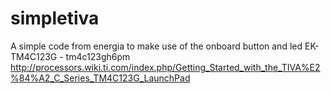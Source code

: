 # simpletiva
A simple code from  energia to make use of the onboard button and led
EK-TM4C123G - tm4c123gh6pm
http://processors.wiki.ti.com/index.php/Getting_Started_with_the_TIVA%E2%84%A2_C_Series_TM4C123G_LaunchPad
